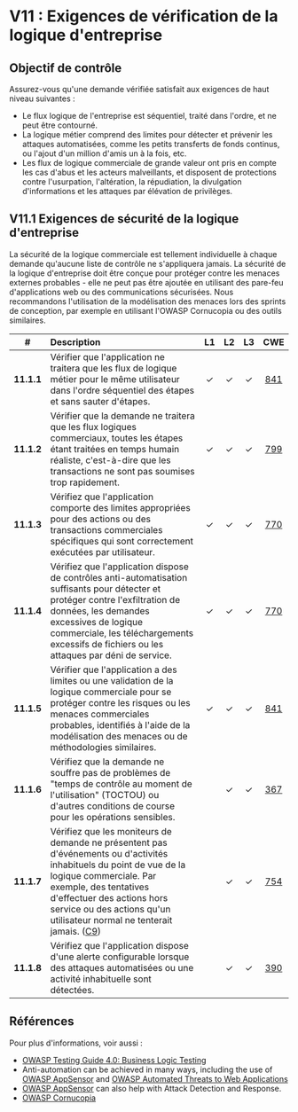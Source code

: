 # V11 : Exigences de vérification de la logique d'entreprise

## Objectif de contrôle

Assurez-vous qu'une demande vérifiée satisfait aux exigences de haut niveau suivantes :

* Le flux logique de l'entreprise est séquentiel, traité dans l'ordre, et ne peut être contourné.
* La logique métier comprend des limites pour détecter et prévenir les attaques automatisées, comme les petits transferts de fonds continus, ou l'ajout d'un million d'amis un à la fois, etc.
* Les flux de logique commerciale de grande valeur ont pris en compte les cas d'abus et les acteurs malveillants, et disposent de protections contre l'usurpation, l'altération, la répudiation, la divulgation d'informations et les attaques par élévation de privilèges.

## V11.1 Exigences de sécurité de la logique d'entreprise

La sécurité de la logique commerciale est tellement individuelle à chaque demande qu'aucune liste de contrôle ne s'appliquera jamais. La sécurité de la logique d'entreprise doit être conçue pour protéger contre les menaces externes probables - elle ne peut pas être ajoutée en utilisant des pare-feu d'applications web ou des communications sécurisées. Nous recommandons l'utilisation de la modélisation des menaces lors des sprints de conception, par exemple en utilisant l'OWASP Cornucopia ou des outils similaires.

| # | Description | L1 | L2 | L3 | CWE |
| :---: | :--- | :---: | :---:| :---: | :---: |
| **11.1.1** | Vérifier que l'application ne traitera que les flux de logique métier pour le même utilisateur dans l'ordre séquentiel des étapes et sans sauter d'étapes.| ✓ | ✓ | ✓ | [841](https://cwe.mitre.org/data/definitions/841.html) |
| **11.1.2** | Vérifier que la demande ne traitera que les flux logiques commerciaux, toutes les étapes étant traitées en temps humain réaliste, c'est-à-dire que les transactions ne sont pas soumises trop rapidement.| ✓ | ✓ | ✓ | [799](https://cwe.mitre.org/data/definitions/799.html) |
| **11.1.3** | Vérifiez que l'application comporte des limites appropriées pour des actions ou des transactions commerciales spécifiques qui sont correctement exécutées par utilisateur. | ✓ | ✓ | ✓ | [770](https://cwe.mitre.org/data/definitions/770.html) |
| **11.1.4** | Vérifiez que l'application dispose de contrôles anti-automatisation suffisants pour détecter et protéger contre l'exfiltration de données, les demandes excessives de logique commerciale, les téléchargements excessifs de fichiers ou les attaques par déni de service. | ✓ | ✓ | ✓ | [770](https://cwe.mitre.org/data/definitions/770.html) |
| **11.1.5** | Vérifier que l'application a des limites ou une validation de la logique commerciale pour se protéger contre les risques ou les menaces commerciales probables, identifiés à l'aide de la modélisation des menaces ou de méthodologies similaires. | ✓ | ✓ | ✓ | [841](https://cwe.mitre.org/data/definitions/841.html) |
| **11.1.6** | Vérifiez que la demande ne souffre pas de problèmes de "temps de contrôle au moment de l'utilisation" (TOCTOU) ou d'autres conditions de course pour les opérations sensibles. | | ✓ | ✓ | [367](https://cwe.mitre.org/data/definitions/367.html) |
| **11.1.7** | Vérifiez que les moniteurs de demande ne présentent pas d'événements ou d'activités inhabituels du point de vue de la logique commerciale. Par exemple, des tentatives d'effectuer des actions hors service ou des actions qu'un utilisateur normal ne tenterait jamais. ([C9](https://owasp.org/www-project-proactive-controls/#tab=Formal_Numbering)) | | ✓ | ✓ | [754](https://cwe.mitre.org/data/definitions/754.html) |
| **11.1.8** | Vérifiez que l'application dispose d'une alerte configurable lorsque des attaques automatisées ou une activité inhabituelle sont détectées. | | ✓ | ✓ | [390](https://cwe.mitre.org/data/definitions/390.html) |

## Références

Pour plus d'informations, voir aussi :

* [OWASP Testing Guide 4.0: Business Logic Testing](https://owasp.org/www-project-web-security-testing-guide/v41/4-Web_Application_Security_Testing/10-Business_Logic_Testing/README.html)
* Anti-automation can be achieved in many ways, including the use of [OWASP AppSensor](https://github.com/jtmelton/appsensor) and [OWASP Automated Threats to Web Applications](https://owasp.org/www-project-automated-threats-to-web-applications/)
* [OWASP AppSensor](https://github.com/jtmelton/appsensor) can also help with Attack Detection and Response.
* [OWASP Cornucopia](https://owasp.org/www-project-cornucopia/)
